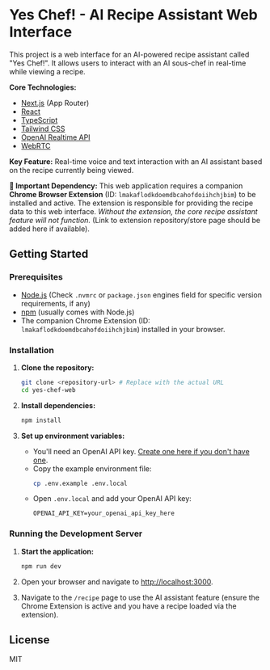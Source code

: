 # Yes Chef! - AI Recipe Assistant Web Interface

This project is a web interface for an AI-powered recipe assistant called "Yes Chef!". It allows users to interact with an AI sous-chef in real-time while viewing a recipe.

**Core Technologies:**

*   [Next.js](https://nextjs.org/) (App Router)
*   [React](https://reactjs.org/)
*   [TypeScript](https://www.typescriptlang.org/)
*   [Tailwind CSS](https://tailwindcss.com/)
*   [OpenAI Realtime API](https://platform.openai.com/docs/guides/realtime)
*   [WebRTC](https://developer.mozilla.org/en-US/docs/Web/API/WebRTC_API)

**Key Feature:** Real-time voice and text interaction with an AI assistant based on the recipe currently being viewed.

**🚨 Important Dependency:** This web application requires a companion **Chrome Browser Extension** (ID: `lmakaflodkdoemdbcahofdoiihchjbim`) to be installed and active. The extension is responsible for providing the recipe data to this web interface. *Without the extension, the core recipe assistant feature will not function.* (Link to extension repository/store page should be added here if available).

## Getting Started

### Prerequisites

*   [Node.js](https://nodejs.org/) (Check `.nvmrc` or `package.json` engines field for specific version requirements, if any)
*   [npm](https://www.npmjs.com/) (usually comes with Node.js)
*   The companion Chrome Extension (ID: `lmakaflodkdoemdbcahofdoiihchjbim`) installed in your browser.

### Installation

1.  **Clone the repository:**
    ```bash
    git clone <repository-url> # Replace with the actual URL
    cd yes-chef-web
    ```

2.  **Install dependencies:**
    ```bash
    npm install
    ```

3.  **Set up environment variables:**
    *   You'll need an OpenAI API key. [Create one here if you don't have one](https://platform.openai.com/settings/api-keys).
    *   Copy the example environment file:
        ```bash
        cp .env.example .env.local
        ```
    *   Open `.env.local` and add your OpenAI API key:
        ```
        OPENAI_API_KEY=your_openai_api_key_here
        ```

### Running the Development Server

1.  **Start the application:**
    ```bash
    npm run dev
    ```

2.  Open your browser and navigate to [http://localhost:3000](http://localhost:3000).

3.  Navigate to the `/recipe` page to use the AI assistant feature (ensure the Chrome Extension is active and you have a recipe loaded via the extension).

## License

MIT
